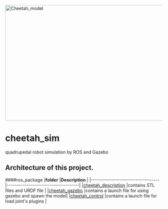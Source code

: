 <p align="left">
	<img src="https://github.com/buenos-dan/cheetah_sim/blob/master/assets/cheetah.jpg" alt="Cheetah_model"  width="600" height="370"/>
</p>

# cheetah_sim
quadrupedal robot simulation by ROS and Gazebo  

## Architecture of this project.    
####ros_package
|**folder**                        |**Description**                      |
|----------------------------------|------------------------------------|
|[cheetah_description](https://github.com/buenos-dan/cheetah_sim/tree/master/ros_package/cheetah_description)              |contains STL files and URDF file    |
|[cheetah_gazebo](https://github.com/buenos-dan/cheetah_sim/tree/master/ros_package/cheetah_gazebo)                    |contains a launch file for using gazebo and spawn the model|
|[cheetah_control](https://github.com/buenos-dan/cheetah_sim/tree/master/ros_package/cheetah_control)                   |contains a launch file for load joint's plugins   |
